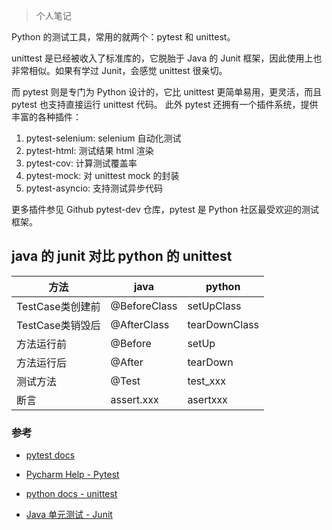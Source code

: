 >个人笔记

Python 的测试工具，常用的就两个：pytest 和 unittest。

unittest 是已经被收入了标准库的，它脱胎于 Java 的 Junit 框架，因此使用上也非常相似。如果有学过 Junit，会感觉 unittest 很亲切。

而 pytest 则是专门为 Python 设计的，它比 unittest 更简单易用，更灵活，而且 pytest 也支持直接运行 unittest 代码。
此外 pytest 还拥有一个插件系统，提供丰富的各种插件：
1. pytest-selenium: selenium 自动化测试
1. pytest-html: 测试结果 html 渲染
1. pytest-cov: 计算测试覆盖率
1. pytest-mock: 对 unittest mock 的封装
1. pytest-asyncio: 支持测试异步代码

更多插件参见 Github pytest-dev 仓库，pytest 是 Python 社区最受欢迎的测试框架。


## java 的 junit 对比 python 的 unittest

| 方法  | java  | python  |
|  ----  |  ----  |   ----  |
| TestCase类创建前  | @BeforeClass  | setUpClass  | 
| TestCase类销毁后  | @AfterClass  | tearDownClass  |
| 方法运行前  | @Before  | setUp  | 
| 方法运行后  | @After  | tearDown  | 
| 测试方法  | @Test  | test_xxx  | 
| 断言  | assert.xxx  | asertxxx |



### 参考

- [pytest docs](https://docs.pytest.org/en/latest/)
- [Pycharm Help - Pytest](https://www.jetbrains.com/help/pycharm/pytest.html)

- [python docs - unittest](https://docs.python.org/3/library/unittest.html)
- [Java 单元测试 - Junit](https://www.cnblogs.com/kirito-c/p/9203785.html)